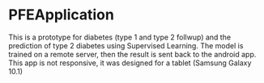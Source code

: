 # PFEApplication
This is a prototype for diabetes (type 1 and type 2 follwup) and the prediction of type 2 diabetes using Supervised Learning. 
The model is trained on a remote server, then the result is sent back to the android app.
This app is not responsive, it was designed for a tablet (Samsung Galaxy 10.1)
